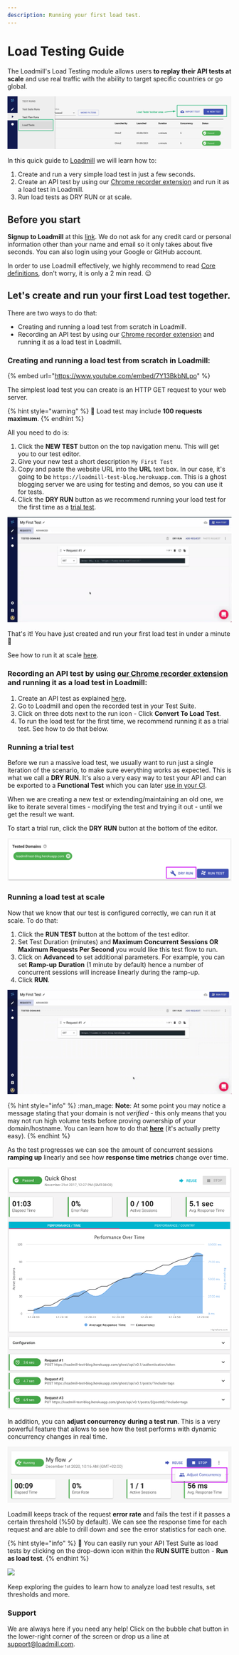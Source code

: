 ```yaml
---
description: Running your first load test.
---
```


# Load Testing Guide

The Loadmill's Load Testing module allows users **to replay their API tests at scale** and use real traffic with the ability to target specific countries or go global.

![](<../../../.gitbook/assets/Screenshot (26).png>)

In this quick guide to [Loadmill](https://loadmill.com/app/signup) we will learn how to:

1. Create and run a very simple load test in just a few seconds.
2. Create an API test by using our [Chrome recorder extension](https://docs.loadmill.com/working-with-the-recorder) and run it as a load test in Loadmill.
3. Run load tests as DRY RUN or at scale.

## **Before you start**

**Signup to Loadmill** at this [link](https://www.loadmill.com/app/signup). We do not ask for any credit card or personal information other than your name and email so it only takes about five seconds. You can also login using your Google or GitHub account.

In order to use Loadmill effectively, we highly recommend to read [Core definitions](https://docs.loadmill.com/core-definitions), don't worry, it is only a 2 min read. :wink:

## Let's create and run your first Load test together.

There are two ways to do that:

* Creating and running a load test from scratch in Loadmill.
* Recording an API test by using our [Chrome recorder extension](https://docs.loadmill.com/working-with-the-recorder) and running it as a load test in Loadmill.

### Creating and running a load test from scratch in Loadmill:

{% embed url="https://www.youtube.com/embed/7Y13BkbNLpo" %}

The simplest load test you can create is an HTTP GET request to your web server.

{% hint style="warning" %}
:brain: Load test may include **100 requests maximum**.
{% endhint %}

All you need to do is:

1. Click the **NEW TEST** button on the top navigation menu. This will get you to our test editor.
2. Give your new test a short description `My First Test`
3. Copy and paste the website URL into the **URL** text box. In our case, it's going to be `https://loadmill-test-blog.herokuapp.com`. This is a ghost blogging server we are using for testing and demos, so you can use it for tests.
4. Click the **DRY RUN** button as we recommend running your load test for the first time as a [trial test](https://docs.loadmill.com/getting-started/getting-started-1#running-a-trial-test).

![](../../../.gitbook/assets/video1807115540-online-video-cut.gif)

&#x20;That's it! You have just created and run your first load test in under a minute 🎉  &#x20;

See how to run it at scale [here](https://docs.loadmill.com/getting-started/getting-started-1#running-a-load-test-at-scale).&#x20;

### Recording an API test by using [our Chrome recorder extension](https://chrome.google.com/webstore/detail/loadmill-recorder/gdkmnfehipofdefhpegbgkkocinlaofd?hl=en) and running it as a load test in Loadmill:

1. Create an API test as explained [here](https://docs.loadmill.com/api-testing/getting-started#creating-and-running-an-api-test-by-using-our-chrome-recorder-extension).
2. Go to Loadmill and open the recorded test in your Test Suite.
3. Click on three dots next to the run icon - Click **Convert To Load Test**.
4. To run the load test for the first time, we recommend running it as a trial test. See how to do that below.

### Running a trial test

Before we run a massive load test, we usually want to run just a single iteration of the scenario, to make sure everything works as expected. This is what we call a **DRY RUN**. It's also a very easy way to test your API and can be exported to a **Functional Test** which you can later [use in your CI](https://docs.loadmill.com/integrations/npm-modal).

When we are creating a new test or extending/maintaining an old one, we like to iterate several times - modifying the test and trying it out - until we get the result we want.

To start a trial run, click the **DRY RUN** button at the bottom of the editor.

![](../../../.gitbook/assets/screenshot-32-.png)

### Running a load test at scale

Now that we know that our test is configured correctly, we can run it at scale. To do that:

1. Click the **RUN TEST** button at the bottom of the test editor.
2. Set Test Duration (minutes) and **Maximum Concurrent Sessions OR Maximum Requests Per Second** you would like this test flow to run.
3. Click on **Advanced** to set additional parameters. For example, you can set **Ramp-up** **Duration** (1 minute by default) hence a number of concurrent sessions will increase linearly during the ramp-up.
4. Click **RUN**.

![](../../../.gitbook/assets/video1399332329-online-video-cut.gif)

{% hint style="info" %}
:man\_mage: **Note**: At some point you may notice a message stating that your domain is not _verified_ - this only means that you may not run high volume tests before proving ownership of your domain/hostname. You can learn how to do that [**here**](https://docs.loadmill.com/load-testing/setup/domain-verification) (it's actually pretty easy).
{% endhint %}

As the test progresses we can see the amount of concurrent sessions **ramping up** linearly and see how **response time metrics** change over time.

![](<../../../.gitbook/assets/image (38).png>)

In addition, you can **adjust concurrency** **during a test run**. This is a very powerful feature that allows to see how the test performs with dynamic concurrency changes in real time.

![](../../../.gitbook/assets/screenshot-33-.png)

Loadmill keeps track of the request **error rate** and fails the test if it passes a certain threshold (%50 by default). We can see the response time for each request and are able to drill down and see the error statistics for each one.

{% hint style="info" %}
:brain: You can easily run your API Test Suite as load tests by clicking on the drop-down icon within the **RUN SUITE** button - **Run as load test**.
{% endhint %}

![](<../../../.gitbook/assets/video1977598869-online-video-cut (1) (2).gif>)

Keep exploring the guides to learn how to analyze load test results, set thresholds and more.

### Support

We are always here if you need any help! Click on the bubble chat button in the lower-right corner of the screen or drop us a line at [support@loadmill.com](mailto:support@loadmill.com).
